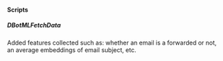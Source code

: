 
#### Scripts
##### DBotMLFetchData
Added features collected such as: whether an email is a forwarded or not, an average embeddings of email subject, etc.